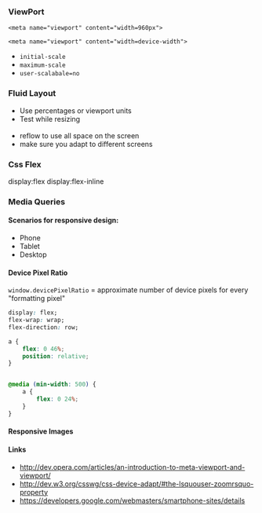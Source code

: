 ### ViewPort

`<meta name="viewport" content="width=960px">`

`<meta name="viewport" content="width=device-width">`

- `initial-scale`
- `maximum-scale`
- `user-scalabale=no`

### Fluid Layout

- Use percentages or viewport units
- Test while resizing
<br><br>
- reflow to use all space on the screen
- make sure you adapt to different screens


### Css Flex

display:flex
display:flex-inline


### Media Queries


#### Scenarios for responsive design:

- Phone 
- Tablet 
- Desktop

#### Device Pixel Ratio

`window.devicePixelRatio` = approximate number of device pixels for every "formatting pixel"

```css
display: flex;
flex-wrap: wrap;
flex-direction: row;

a {
	flex: 0 46%;
	position: relative;
}


@media (min-width: 500) {
    a {
        flex: 0 24%;
    }
}  
```

#### Responsive Images


#### Links

- http://dev.opera.com/articles/an-introduction-to-meta-viewport-and-viewport/
- http://dev.w3.org/csswg/css-device-adapt/#the-lsquouser-zoomrsquo-property
- https://developers.google.com/webmasters/smartphone-sites/details
